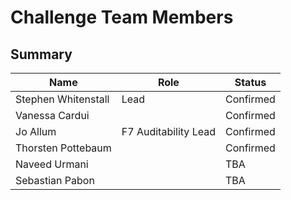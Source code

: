 # Challenge Team Members

## Summary



| Name                | Role                 | Status    |
| ------------------- | -------------------- | --------- |
| Stephen Whitenstall | Lead                 | Confirmed |
| Vanessa Cardui      |                      | Confirmed |
| Jo Allum            | F7 Auditability Lead | Confirmed |
| Thorsten Pottebaum  |                      | Confirmed |
| Naveed Urmani       |                      | TBA       |
| Sebastian Pabon     |                      | TBA       |

